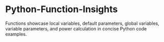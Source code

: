 # Python-Function-Insights
Functions showcase local variables, default parameters, global variables, variable parameters, and power calculation in concise Python code examples.
